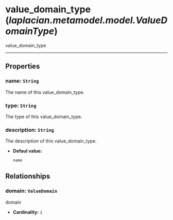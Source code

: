 # **value_domain_type** (*laplacian.metamodel.model.ValueDomainType*)
  value_domain_type


---

## Properties

### name: `String`
The name of this value_domain_type.

### type: `String`
The type of this value_domain_type.

### description: `String`
The description of this value_domain_type.
- **Defaul value:**
  ```kotlin
  name
  ```

## Relationships

### domain: `ValueDomain`
domain
- **Cardinality:** `1`